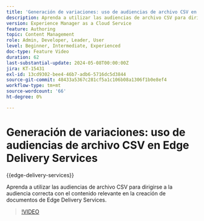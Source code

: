 ```yaml
---
title: 'Generación de variaciones: uso de audiencias de archivo CSV en Edge Delivery Services'
description: Aprenda a utilizar las audiencias de archivo CSV para dirigirse a la audiencia correcta con el contenido relevante en la creación de documentos de Edge Delivery Services.
version: Experience Manager as a Cloud Service
feature: Authoring
topic: Content Management
role: Admin, Developer, Leader, User
level: Beginner, Intermediate, Experienced
doc-type: Feature Video
duration: 62
last-substantial-update: 2024-05-08T00:00:00Z
jira: KT-15431
exl-id: 13cd9302-bee4-46b7-adb6-5716dc5d3844
source-git-commit: 48433a5367c281cf5a1c106b08a1306f1b0e8ef4
workflow-type: tm+mt
source-wordcount: '66'
ht-degree: 0%

---
```


# Generación de variaciones: uso de audiencias de archivo CSV en Edge Delivery Services

{{edge-delivery-services}}

Aprenda a utilizar las audiencias de archivo CSV para dirigirse a la audiencia correcta con el contenido relevante en la creación de documentos de Edge Delivery Services.

>[!VIDEO](https://video.tv.adobe.com/v/3436890/?learn=on&captions=spa)

